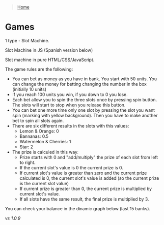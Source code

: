 > [Home](../../README.md) 

# Games

1 type - Slot Machine.

Slot Machine in JS (Spanish version below)

Slot machine in pure HTML/CSS/JavaScript.

The game rules are the following:

- You can bet as money as you have in bank. You start with 50 units. You can change the money for betting changing the number in the box (initially 10 units)
- If you reach 100 units you win, if you down to 0 you lose.
- Each bet allow you to spin the three slots once by pressing spin button. The slots will start to stop when you release this button.
- You can bet one more time only one slot by pressing the slot you want spin (marking with yellow background). Then you have to make another bet to spin all slots again.
- There are six different results in the slots with this values:
  - Lemon & Orange: 0
  - Bannanas: 0.5
  - Watermelon & Cherries: 1
  - Star: 2
- The prize is calculed in this way:
  - Prize starts with 0 and "add/multiply" the prize of each slot from left to right.
  - If the current slot's value is 0 the current prize is 0.
  - If current slot's value is greater than zero and the current prize calculated is 0, the current slot's value is added (so the current prize is the current slot value)
  - If current prize is greater than 0, the current prize is multiplied by current slot's value.
  - If all slots have the same result, the final prize is multiplied by 3.

You can check your balance in the dinamic graph below (last 15 banks).

_vs 1.0.9_
